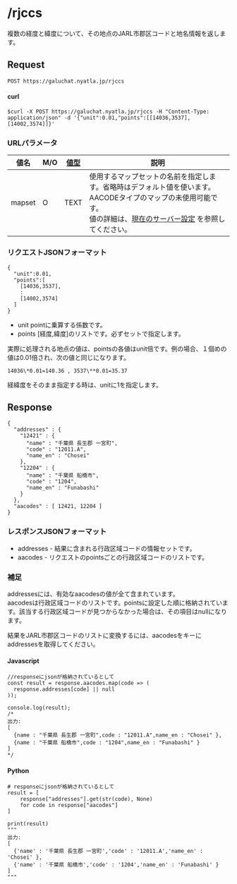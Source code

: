 # /rjccs

複数の経度と緯度について、その地点のJARL市郡区コードと地名情報を返します。


## Request

```
POST https://galuchat.nyatla.jp/rjccs
```

#### curl
```
$curl -X POST https://galuchat.nyatla.jp/rjccs -H "Content-Type: application/json" -d '{"unit":0.01,"points":[[14036,3537],[14002,3574]]}'
```

### URLパラメータ

|値名|M/O|[値型](../valuetype.md)|説明|
|--|--|--|--|
|mapset|O|TEXT|使用するマップセットの名前を指定します。省略時はデフォルト値を使います。AACODEタイプのマップの未使用可能です。<br/>値の詳細は、[現在のサーバー設定](../current_setting.md) を参照してください。|




### リクエストJSONフォーマット
```
{
  "unit":0.01,
  "points":[
    [14036,3537],
    :
    [14002,3574]
  ]
}
```

- unit pointに乗算する係数です。
- points \[経度,緯度\]のリストです。必ずセットで指定します。

実際に処理される地点の値は、pointsの各値はunit倍です。例の場合、１個めの値は0.01倍され、次の値と同じになります。
```
14036\*0.01=140.36 , 3537\**0.01=35.37
```
経緯度をそのまま指定する時は、unitに1を指定します。


## Response
```
{
  "addresses" : {
    "12421" : {
      "name" : "千葉県 長生郡 一宮町",
      "code" : "12011.A",
      "name_en" : "Chosei"
    },
    "12204" : {
      "name" : "千葉県 船橋市",
      "code" : "1204",
      "name_en" : "Funabashi"
    }
  },
  "aacodes" : [ 12421, 12204 ]
}
```

### レスポンスJSONフォーマット

- addresses - 結果に含まれる行政区域コードの情報セットです。
- aacodes - リクエストのpointsごとの行政区域コードのリストです。

### 補足

addressesには、有効なaacodesの値が全て含まれています。  
aacodesは行政区域コードのリストです。pointsに設定した順に格納されています。該当する行政区域コードが見つからなかった場合は、その項目はnullになります。  

結果をJARL市郡区コードのリストに変換するには、aacodesをキーにaddressesを取得してください。

#### Javascript
```
//responseにjsonが格納されているとして
const result = response.aacodes.map(code => (
  response.addresses[code] || null
));

console.log(result);
/*
出力:
[
  {name : "千葉県 長生郡 一宮町",code : "12011.A",name_en : "Chosei" },
  {name : "千葉県 船橋市",code : "1204",name_en : "Funabashi" }
]
*/
```
#### Python

```
# responseにjsonが格納されているとして
result = [
    response["addresses"].get(str(code), None)
    for code in response["aacodes"]
]

print(result)
"""
出力:
[
  {'name' : '千葉県 長生郡 一宮町','code' : '12011.A','name_en' : 'Chosei' },
  {'name' : '千葉県 船橋市','code' : '1204','name_en' : 'Funabashi' }
]
"""
```